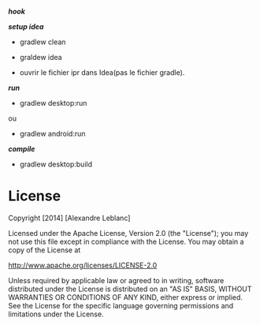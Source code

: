 ***hook***

***setup idea*** 

 - gradlew clean
 
 - graldew idea
 
 - ouvrir le fichier ipr dans Idea(pas le fichier gradle).


***run***

 - gradlew desktop:run
 
 ou

 - gradlew android:run

***compile***
 - gradlew desktop:build

License
=======
  Copyright [2014] [Alexandre Leblanc]
 
  Licensed under the Apache License, Version 2.0 (the "License");
  you may not use this file except in compliance with the License.
  You may obtain a copy of the License at
 
  http://www.apache.org/licenses/LICENSE-2.0
 
  Unless required by applicable law or agreed to in writing, software
  distributed under the License is distributed on an "AS IS" BASIS,
  WITHOUT WARRANTIES OR CONDITIONS OF ANY KIND, either express or implied.
  See the License for the specific language governing permissions and
  limitations under the License.
 
